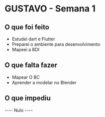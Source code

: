 <h1>GUSTAVO - Semana 1</h1>

<h2>O que foi feito</h2>

<ul>
  <li> Estudei dart e Flutter</li>
  <li> Preparei o ambiente para desenvolvimento</li>
  <li> Mapeei a BDI</li>
</ul>

<h2>O que falta fazer</h2>

<ul>
  <li> Mapear O BC</li>
  <li> Aprender a modelar no Blender</li>
</ul>

<h2>O que impediu</h2>
  <p>---- Nulo ----</p>
